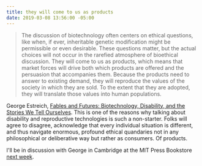```yaml
---
title: they will come to us as products
date: 2019-03-08 13:56:00 -05:00
---
```


>The discussion of biotechnology often centers on ethical questions, like when, if ever, inheritable genetic modification might be permissible or even desirable. These questions matter, but the actual choices will not occur in the rarefied atmosphere of bioethical discussion. They will come to us as products, which means that market forces will drive both which products are offered and the persuasion that accompanies them. Because the products need to answer to existing demand, they will reproduce the values of the society in which they are sold. To the extent that they are adopted, they will translate those values into human populations.

George Estreich, [Fables and Futures: Biotechnology, Disability, and the Stories We Tell Ourselves](https://mitpress.mit.edu/books/fables-and-futures). This is one of the reasons why talking about disability and reproductive technologies is such a non-starter. Folks will agree to disagree, acknowledge that every individual situation is different, and thus navigate enormous, profound ethical quandaries not in any philosophical or deliberative way but rather as consumers. Of products.

I'll be in discussion with George in Cambridge at the MIT Press Bookstore [next week](http://mitpressbookstore.mit.edu/event/george-estreich-and-sara-hendren-fables-and-futures/).